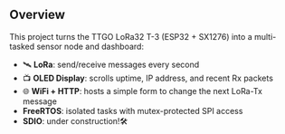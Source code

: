 ## Overview

This project turns the TTGO LoRa32 T-3 (ESP32 + SX1276) into a multi-tasked sensor node and dashboard:

- 🛰️ **LoRa**: send/receive messages every second  
- 📺 **OLED Display**: scrolls uptime, IP address, and recent Rx packets  
- 🌐 **WiFi + HTTP**: hosts a simple form to change the next LoRa-Tx message  
- **FreeRTOS**: isolated tasks with mutex-protected SPI access
- **SDIO**: under construction!🛠️
